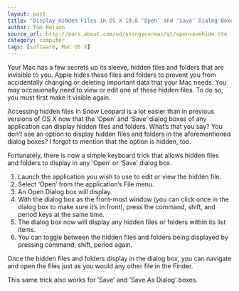 ```yaml
---
layout: post
title: "Display Hidden Files in OS X 10.6 ‘Open’ and ‘Save’ Dialog Boxes"
author: Tom Nelson
source_url: http://macs.about.com/od/usingyourmac/qt/opensavehide.htm
category: computer
tags: [software, Mac OS X]
---
```


Your Mac has a few secrets up its sleeve, hidden files and folders that are
invisible to you. Apple hides these files and folders to prevent you from
accidentally changing or deleting important data that your Mac needs. You may
occasionally need to view or edit one of these hidden files. To do so, you must
first make it visible again.

Accessing hidden files in Snow Leopard is a lot easier than in previous
versions of OS X now that the ‘Open’ and ‘Save’ dialog boxes of any application
can display hidden files and folders. What’s that you say? You don’t see an
option to display hidden files and folders in the aforementioned dialog boxes?
I forgot to mention that the option is hidden, too.

Fortunately, there is now a simple keyboard trick that allows hidden files and
folders to display in any ‘Open’ or ‘Save’ dialog box.

  1. Launch the application you wish to use to edit or view the hidden file.
  2. Select ‘Open’ from the application’s File menu.
  3. An Open Dialog box will display.
  4. With the dialog box as the front-most window (you can click once in the
     dialog box to make sure it’s in front), press the command, shift, and 
     period keys at the same time.
  5. The dialog box now will display any hidden files or folders within its 
     list items.
  6. You can toggle between the hidden files and folders being displayed by 
     pressing command, shift, period again.

Once the hidden files and folders display in the dialog box, you can navigate
and open the files just as you would any other file in the Finder.

This same trick also works for ‘Save’ and ‘Save As Dialog’ boxes.
